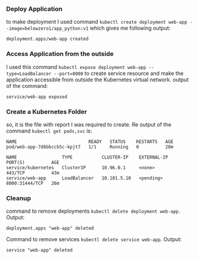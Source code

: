 ### Deploy Application

to make deployment I used command ```kubectl create deployment web-app --image=belowzero1/app_python:v1``` which gives
me following output:

```
deployment.apps/web-app created
```

### Access Application from the outside

I used this command ```kubectl expose deployment web-app --type=LoadBalancer --port=8000``` to create service resource
and make the application accessible from outside the Kubernetes virtual network.
output of the command:
```commandline
service/web-app exposed
```
### Create a Kubernetes Folder
so, it is the file with report I was required to create. Re output of the command ```kubectl get pods,svc``` is:
```commandline
NAME                           READY   STATUS    RESTARTS   AGE
pod/web-app-7d8bbccb5c-kpjt7   1/1     Running   0          28m

NAME                 TYPE           CLUSTER-IP    EXTERNAL-IP   PORT(S)          AGE
service/kubernetes   ClusterIP      10.96.0.1     <none>        443/TCP          43m
service/web-app      LoadBalancer   10.101.5.10   <pending>     8000:31444/TCP   26m
```

### Cleanup
command to remove deployments ```kubectl delete deployment web-app```. Output:
```
deployment.apps "web-app" deleted
```
Command to remove services ```kubectl delete service web-app```. Output:
```commandline
service "web-app" deleted
```
